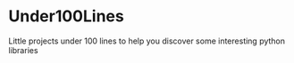 # Under100Lines
Little projects under 100 lines to help you discover some interesting python libraries
